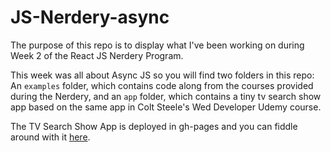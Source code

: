 # JS-Nerdery-async

The purpose of this repo is to display what I've been working on during Week 2 of
the React JS Nerdery Program.

This week was all about Async JS so you will find two folders in this repo:
An `examples` folder, which contains code along from the courses provided
during the Nerdery, and an `app` folder, which contains a tiny tv search show
app based on the same app in Colt Steele's Wed Developer Udemy course.

The TV Search Show App is deployed in gh-pages and you can fiddle around with
it [here](https://michellepineda90.github.io/JS-Nerdery-async/app/src/).
